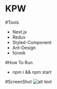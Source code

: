 # KPW

#Tools
- Next.js
- Redux
- Styled-Component
- Ant-Design
- formik

#How To Run
- npm i && npm start

#ScreenShot
![alt text](https://www.img.in.th/images/4c11906e56ea9e69e0e039349c16d442.png)
